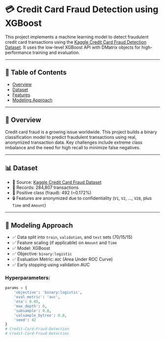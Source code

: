 # 💳 Credit Card Fraud Detection using XGBoost

This project implements a machine learning model to detect fraudulent credit card transactions using the [Kaggle Credit Card Fraud Detection Dataset](https://www.kaggle.com/datasets/mlg-ulb/creditcardfraud). It uses the low-level XGBoost API with DMatrix objects for high-performance training and evaluation.

---

## 📌 Table of Contents
- [Overview](#overview)
- [Dataset](#dataset)
- [Features](#features)
- [Modeling Approach](#modeling-approach)
---

## 📖 Overview

Credit card fraud is a growing issue worldwide. This project builds a binary classification model to predict fraudulent transactions using real, anonymized transaction data. Key challenges include extreme class imbalance and the need for high recall to minimize false negatives.

---

## 📊 Dataset

- 📁 Source: [Kaggle Credit Card Fraud Dataset](https://www.kaggle.com/datasets/mlg-ulb/creditcardfraud)
- 🧾 Records: 284,807 transactions
- 🎯 Positive class (fraud): 492 (~0.172%)
- 🔒 Features are anonymized due to confidentiality (`V1`, `V2`, ..., `V28`, plus `Time` and `Amount`)

---

## 🧠 Modeling Approach

- ✅ Data split into `train`, `validation`, and `test` sets (70/15/15)
- ✅ Feature scaling (if applicable) on `Amount` and `Time`
- ✅ Model: XGBoost 
- ✅ Objective: `binary:logistic`
- ✅ Evaluation Metric: `AUC` (Area Under ROC Curve)
- ✅ Early stopping using validation AUC

### Hyperparameters:
```python
params = {
    'objective': 'binary:logistic',
    'eval_metric': 'auc',
    'eta': 0.05,
    'max_depth': 6,
    'subsample': 0.8,
    'colsample_bytree': 0.8,
    'seed': 42
}
# Credit-Card-Fraud-Detection
# Credit-Card-Fraud-Detection
